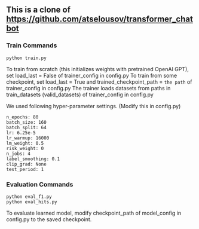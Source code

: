 ## This is a clone of https://github.com/atselousov/transformer_chatbot

### Train Commands
```
python train.py
```
To train from scratch (this initializes weights with pretrained OpenAI GPT), set load_last = False of trainer_config in config.py
To train from some checkpoint, set load_last = True and trained_checkpoint_path = `the path` of trainer_config in config.py
The trainer loads datasets from paths in train_datasets (valid_datasets) of trainer_config in config.py

We used following hyper-parameter settings. (Modify this in config.py)
```
n_epochs: 80
batch_size: 160
batch_split: 64
lr: 6.25e-5
lr_warmup: 16000
lm_weight: 0.5
risk_weight: 0
n_jobs: 4
label_smoothing: 0.1
clip_grad: None
test_period: 1
```

### Evaluation Commands
```
python eval_f1.py
python eval_hits.py
```
To evaluate learned model, modify checkpoint_path of model_config in config.py to the saved checkpoint.

